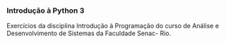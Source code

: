 ### Introdução à Python 3

Exercícios da disciplina Introdução à Programação do curso de Análise e Desenvolvimento de Sistemas da Faculdade Senac- Rio. 
